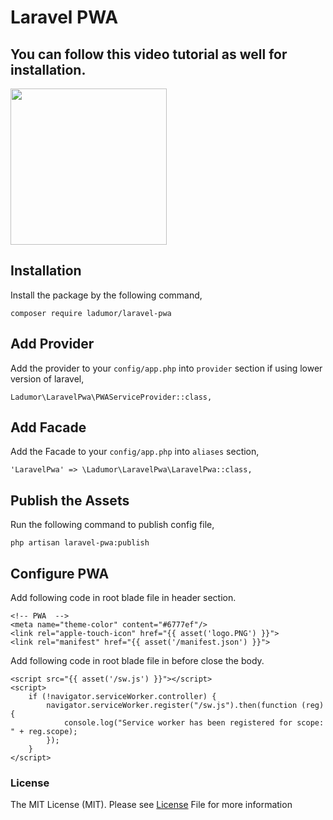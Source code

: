 # Laravel PWA

## You can follow this video tutorial as well for installation.

[<img src="https://img.youtube.com/vi/9H-T81KQPyo/0.jpg" width="250">](https://youtu.be/9H-T81KQPyo)

## Installation

Install the package by the following command,

    composer require ladumor/laravel-pwa

## Add Provider

Add the provider to your `config/app.php` into `provider` section if using lower version of laravel,

    Ladumor\LaravelPwa\PWAServiceProvider::class,

## Add Facade

Add the Facade to your `config/app.php` into `aliases` section,

    'LaravelPwa' => \Ladumor\LaravelPwa\LaravelPwa::class,

## Publish the Assets

Run the following command to publish config file,

    php artisan laravel-pwa:publish

## Configure PWA
 Add following code in root blade file in header section.

    <!-- PWA  -->
    <meta name="theme-color" content="#6777ef"/>
    <link rel="apple-touch-icon" href="{{ asset('logo.PNG') }}">
    <link rel="manifest" href="{{ asset('/manifest.json') }}">

Add following code in root blade file in before close the body.

    <script src="{{ asset('/sw.js') }}"></script>
    <script>
        if (!navigator.serviceWorker.controller) {
            navigator.serviceWorker.register("/sw.js").then(function (reg) {
                console.log("Service worker has been registered for scope: " + reg.scope);
            });
        }
    </script>

### License
The MIT License (MIT). Please see [License](LICENSE.md) File for more information   
